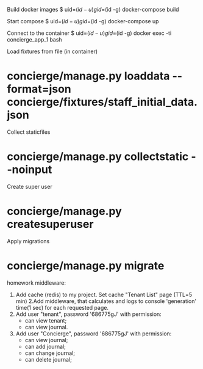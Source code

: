 Build docker images
$ uid=$(id -u) gid=$(id -g) docker-compose build


Start compose
$ uid=$(id -u) gid=$(id -g) docker-compose up


Connect to the container
$ uid=$(id -u) gid=$(id -g) docker exec -ti concierge_app_1 bash


Load fixtures from file (in container)
# concierge/manage.py loaddata --format=json concierge/fixtures/staff_initial_data.json


Collect staticfiles
# concierge/manage.py collectstatic --noinput


Create super user
# concierge/manage.py createsuperuser


Apply migrations
# concierge/manage.py migrate


homework middleware:

1. Add cache (redis) to my project. Set cache "Tenant List" page (TTL=5 min)
2.Add middleware, that calculates and logs to console 'generation' time(1 sec) for each requested page.
3. Add user "tenant", password '686775gJ' with permission:
    - can view tenant;
    - can view journal.
4. Add user "Concierge", password '686775gJ' with permission:
    - can view journal;
    - can add journal;
    - can change journal;
    - can delete journal;
